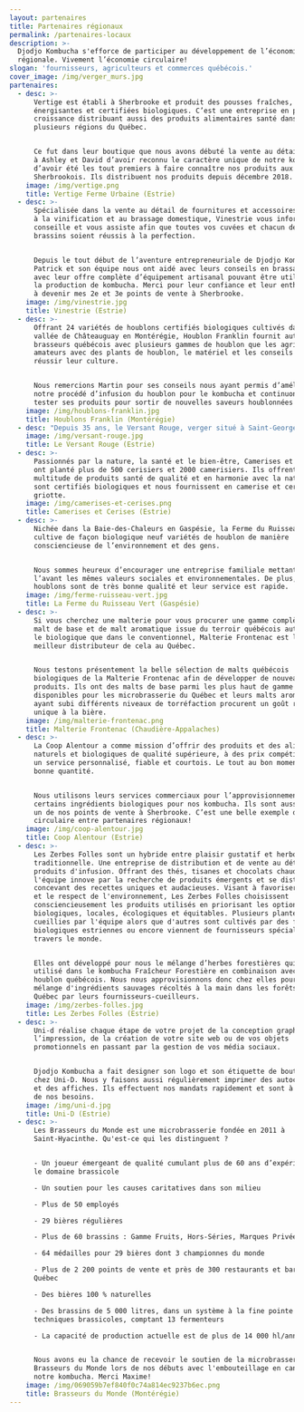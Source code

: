 ```yaml
---
layout: partenaires
title: Partenaires régionaux
permalink: /partenaires-locaux
description: >-
  Djodjo Kombucha s'efforce de participer au développement de l’économie
  régionale. Vivement l’économie circulaire!
slogan: 'fournisseurs, agriculteurs et commerces québécois.'
cover_image: /img/verger_murs.jpg
partenaires:
  - desc: >-
      Vertige est établi à Sherbrooke et produit des pousses fraîches,
      énergisantes et certifiées biologiques. C’est une entreprise en pleine
      croissance distribuant aussi des produits alimentaires santé dans
      plusieurs régions du Québec.


      Ce fut dans leur boutique que nous avons débuté la vente au détail. Merci
      à Ashley et David d’avoir reconnu le caractère unique de notre kombucha et
      d’avoir été les tout premiers à faire connaître nos produits aux
      Sherbrookois. Ils distribuent nos produits depuis décembre 2018.
    image: /img/vertige.png
    title: Vertige Ferme Urbaine (Estrie)
  - desc: >-
      Spécialisée dans la vente au détail de fournitures et accessoires destinés
      à la vinification et au brassage domestique, Vinestrie vous informe, vous
      conseille et vous assiste afin que toutes vos cuvées et chacun de vos
      brassins soient réussis à la perfection.


      Depuis le tout début de l’aventure entrepreneuriale de Djodjo Kombucha,
      Patrick et son équipe nous ont aidé avec leurs conseils en brassage et
      avec leur offre complète d’équipement artisanal pouvant être utilisé pour
      la production de kombucha. Merci pour leur confiance et leur enthousiasme
      à devenir mes 2e et 3e points de vente à Sherbrooke.
    image: /img/vinestrie.jpg
    title: Vinestrie (Estrie)
  - desc: >-
      Offrant 24 variétés de houblons certifiés biologiques cultivés dans la
      vallée de Châteauguay en Montérégie, Houblon Franklin fournit autant les
      brasseurs québécois avec plusieurs gammes de houblon que les agriculteurs
      amateurs avec des plants de houblon, le matériel et les conseils pour
      réussir leur culture.


      Nous remercions Martin pour ses conseils nous ayant permis d’améliorer
      notre procédé d’infusion du houblon pour le kombucha et continuons de
      tester ses produits pour sortir de nouvelles saveurs houblonnées!
    image: /img/houblons-franklin.jpg
    title: Houblons Franklin (Montérégie)
  - desc: "Depuis 35 ans, le Versant Rouge, verger situé à Saint-Georges-de-Windsor, est une entreprise spécialisée dans la culture et la transformation de pommes, de fraises et autres fruits en confitures, gelées, beurres et jus.\tTous les produits sont transformés dans la ferme familiale du Versant Rouge.\n\nLe Versant Rouge agit comme fournisseur et sous-traitant de jus bio pressé à froid pour Djodjo Kombucha. Nous sommes fiers de faire affaire avec une entreprise familiale de la région ayant converti ses opérations au biologique en 2011. Toujours un plaisir de collaborer avec le sympathique Donald."
    image: /img/versant-rouge.jpg
    title: Le Versant Rouge (Estrie)
  - desc: >-
      Passionnés par la nature, la santé et le bien-être, Camerises et Cerises
      ont planté plus de 500 cerisiers et 2000 camerisiers. Ils offrent une
      multitude de produits santé de qualité et en harmonie avec la nature. Ils
      sont certifiés biologiques et nous fournissent en camerise et cerise
      griotte.
    image: /img/camerises-et-cerises.png
    title: Camerises et Cerises (Estrie)
  - desc: >-
      Nichée dans la Baie-des-Chaleurs en Gaspésie, la Ferme du Ruisseau Vert
      cultive de façon biologique neuf variétés de houblon de manière
      consciencieuse de l’environnement et des gens.


      Nous sommes heureux d’encourager une entreprise familiale mettant de
      l’avant les mêmes valeurs sociales et environnementales. De plus, leurs
      houblons sont de très bonne qualité et leur service est rapide.
    image: /img/ferme-ruisseau-vert.jpg
    title: La Ferme du Ruisseau Vert (Gaspésie)
  - desc: >-
      Si vous cherchez une malterie pour vous procurer une gamme complète de
      malt de base et de malt aromatique issue du terroir québécois autant dans
      le biologique que dans le conventionnel, Malterie Frontenac est le
      meilleur distributeur de cela au Québec.


      Nous testons présentement la belle sélection de malts québécois
      biologiques de la Malterie Frontenac afin de développer de nouveaux
      produits. Ils ont des malts de base parmi les plus haut de gamme
      disponibles pour les microbrasserie du Québec et leurs malts aromatiques
      ayant subi différents niveaux de torréfaction procurent un goût riche et
      unique à la bière.
    image: /img/malterie-frontenac.png
    title: Malterie Frontenac (Chaudière-Appalaches)
  - desc: >-
      La Coop Alentour a comme mission d’offrir des produits et des aliments
      naturels et biologiques de qualité supérieure, à des prix compétitifs avec
      un service personnalisé, fiable et courtois. Le tout au bon moment et en
      bonne quantité.


      Nous utilisons leurs services commerciaux pour l’approvisionnement en
      certains ingrédients biologiques pour nos kombucha. Ils sont aussi devenus
      un de nos points de vente à Sherbrooke. C’est une belle exemple d'économie
      circulaire entre partenaires régionaux!
    image: /img/coop-alentour.jpg
    title: Coop Alentour (Estrie)
  - desc: >-
      Les Zerbes Folles sont un hybride entre plaisir gustatif et herboristerie
      traditionnelle. Une entreprise de distribution et de vente au détail de
      produits d'infusion. Offrant des thés, tisanes et chocolats chauds,
      l'équipe innove par la recherche de produits émergents et se distingue en
      concevant des recettes uniques et audacieuses. Visant à favoriser la santé
      et le respect de l'environnement, Les Zerbes Folles choisissent
      consciencieusement les produits utilisés en priorisant les options
      biologiques, locales, écologiques et équitables. Plusieurs plantes sont
      cueillies par l'équipe alors que d'autres sont cultivés par des fermes
      biologiques estriennes ou encore viennent de fournisseurs spécialisés à
      travers le monde.


      Elles ont développé pour nous le mélange d’herbes forestières qui est
      utilisé dans le kombucha Fraîcheur Forestière en combinaison avec du
      houblon québécois. Nous nous approvisionnons donc chez elles pour ce
      mélange d'ingrédients sauvages récoltés à la main dans les forêts du
      Québec par leurs fournisseurs-cueilleurs.
    image: /img/zerbes-folles.jpg
    title: Les Zerbes Folles (Estrie)
  - desc: >-
      Uni-d réalise chaque étape de votre projet de la conception graphique à
      l’impression, de la création de votre site web ou de vos objets
      promotionnels en passant par la gestion de vos média sociaux.


      Djodjo Kombucha a fait designer son logo et son étiquette de bouteille
      chez Uni-D. Nous y faisons aussi régulièrement imprimer des autocollants
      et des affiches. Ils effectuent nos mandats rapidement et sont à l’écoute
      de nos besoins.
    image: /img/uni-d.jpg
    title: Uni-D (Estrie)
  - desc: >-
      Les Brasseurs du Monde est une microbrasserie fondée en 2011 à
      Saint-Hyacinthe. Qu'est-ce qui les distinguent ?


      - Un joueur émergeant de qualité cumulant plus de 60 ans d’expérience dans
      le domaine brassicole

      - Un soutien pour les causes caritatives dans son milieu

      - Plus de 50 employés

      - 29 bières régulières

      - Plus de 60 brassins : Gamme Fruits, Hors-Séries, Marques Privées, etc.

      - 64 médailles pour 29 bières dont 3 championnes du monde

      - Plus de 2 200 points de vente et près de 300 restaurants et bars au
      Québec

      - Des bières 100 % naturelles

      - Des brassins de 5 000 litres, dans un système à la fine pointe des
      techniques brassicoles, comptant 13 fermenteurs

      - La capacité de production actuelle est de plus de 14 000 hl/année


      Nous avons eu la chance de recevoir le soutien de la microbrasserie Les
      Brasseurs du Monde lors de nos débuts avec l'embouteillage en canettes de
      notre kombucha. Merci Maxime!
    image: /img/069059b7ef840f0c74a814ec9237b6ec.png
    title: Brasseurs du Monde (Montérégie)
---
```


